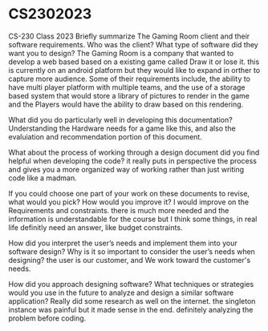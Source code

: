 # CS2302023
CS-230 Class 2023 
Briefly summarize The Gaming Room client and their software requirements. Who was the client? What type of software did they want you to design?
  The Gaming Room is a company that wanted to develop a web based based on a existing game called Draw it or lose it. this is currently on an android platform but they     would like to expand in orther to capture more audience. 
  Some of their requirements include, the ability to have multi player platform with multiple teams, and the use of a storage based system that would store a library of     pictures to render in the game and the Players would have the ability to draw based on this rendering. 

What did you do particularly well in developing this documentation?
  Understanding the Hardware needs for a game like this, and also the evaluiation and recommendation portion of this document. 

What about the process of working through a design document did you find helpful when developing the code?
  it really puts in perspective the process and gives you a more organized way of working rather than just writing code like a madman. 

If you could choose one part of your work on these documents to revise, what would you pick? How would you improve it?
  I would improve on the Requirements and constraints. there is much more needed and the information is understandable for the course but I think some things, in real        life definitly need an answer, like budget constraints. 

How did you interpret the user’s needs and implement them into your software design? Why is it so important to consider the user’s needs when designing?
  the user is our customer, and We work toward the customer's needs. 

How did you approach designing software? What techniques or strategies would you use in the future to analyze and design a similar software application?
  Really did some research as well on the internet. the singleton instance was painful but it made sense in the end. 
  definitely analyzing the problem before coding. 
